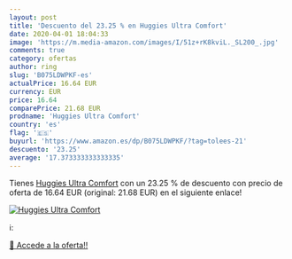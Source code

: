 ```yaml
---
layout: post
title: 'Descuento del 23.25 % en Huggies Ultra Comfort'
date: 2020-04-01 18:04:33
image: 'https://m.media-amazon.com/images/I/51z+rK8kviL._SL200_.jpg'
comments: true
category: ofertas
author: ring
slug: 'B075LDWPKF-es'
actualPrice: 16.64 EUR
currency: EUR
price: 16.64
comparePrice: 21.68 EUR
prodname: 'Huggies Ultra Comfort'
country: 'es'
flag: '🇪🇸'
buyurl: 'https://www.amazon.es/dp/B075LDWPKF/?tag=tolees-21'
descuento: '23.25'
average: '17.373333333333335'
---
```


Tienes [Huggies Ultra Comfort](https://www.amazon.es/dp/B075LDWPKF/?tag=tolees-21) con un 23.25 % de descuento con precio de oferta de 16.64 EUR (original: 21.68 EUR) en el siguiente enlace!

[![Huggies Ultra Comfort](https://m.media-amazon.com/images/I/51z+rK8kviL._SL200_.jpg)](https://www.amazon.es/dp/B075LDWPKF/?tag=tolees-21)

ℹ️:


[🛒 Accede a la oferta!!](https://www.amazon.es/dp/B075LDWPKF/?tag=tolees-21)
